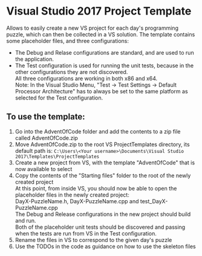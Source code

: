 # Visual Studio 2017 Project Template
Allows to easily create a new VS project for each day's programming puzzle, which can then be collected in a VS solution.
The template contains some placeholder files, and three configurations:  
- The Debug and Relase configurations are standard, and are used to run the application.  
- The Test configuration is used for running the unit tests, because in the other configurations they are not discovered.  
All three configurations are working in both x86 and x64.  
Note: In the Visual Studio Menu, "Test -> Test Settings -> Default Processor Architecture" has to always be set to the same platform as selected for the Test configuration.

## To use the template:
1. Go into the AdventOfCode folder and add the contents to a zip file called AdventOfCode.zip
2. Move AdventOfCode.zip to the root VS ProjectTemplates directory, its default path is:
`C:\Users\<Your username>\Documents\Visual Studio 2017\Templates\ProjectTemplates`
3. Create a new project from VS, with the template "AdventOfCode" that is now available to select
4. Copy the contents of the "Starting files" folder to the root of the newly created project  
At this point, from inside VS, you should now be able to open the placeholder files in the newly created project:  
DayX-PuzzleName.h, DayX-PuzzleName.cpp and test_DayX-PuzzleName.cpp  
The Debug and Release configurations in the new project should build and run.  
Both of the placeholder unit tests should be discovered and passing when the tests are run from VS in the Test configuration.  
5. Rename the files in VS to correspond to the given day's puzzle
6. Use the TODOs in the code as guidance on how to use the skeleton files